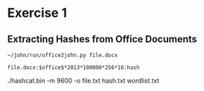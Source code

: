 # Exercise 1
## Extracting Hashes from Office Documents

```
~/john/run/office2john.py file.docx
```

```
file.docx:$office$*2013*100000*256*16:hash

```
./hashcat.bin -m 9600 -o file.txt hash.txt wordlist.txt
```